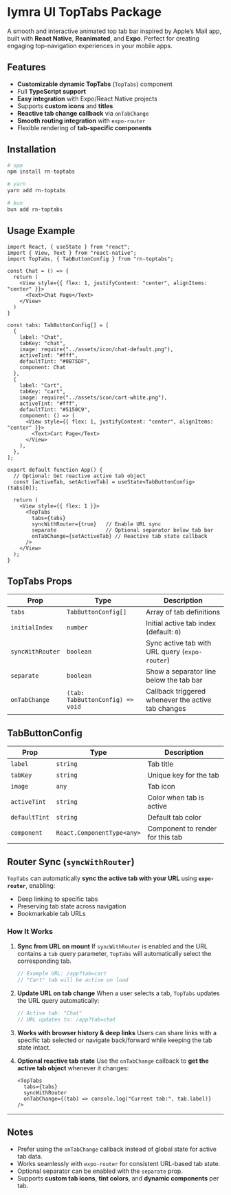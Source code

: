 # **Iymra UI TopTabs Package**

A smooth and interactive animated top tab bar inspired by Apple’s Mail app, built with **React Native**, **Reanimated**, and **Expo**. Perfect for creating engaging top-navigation experiences in your mobile apps.


## **Features**

* **Customizable dynamic TopTabs** (`TopTabs`) component
* Full **TypeScript support**
* **Easy integration** with Expo/React Native projects
* Supports **custom icons** and **titles**
* **Reactive tab change callback** via `onTabChange`
* **Smooth routing integration** with `expo-router`
* Flexible rendering of **tab-specific components**


## **Installation**

```bash
# npm
npm install rn-toptabs

# yarn
yarn add rn-toptabs

# bun
bun add rn-toptabs
```


## **Usage Example**

```tsx
import React, { useState } from "react";
import { View, Text } from "react-native";
import TopTabs, { TabButtonConfig } from "rn-toptabs";

const Chat = () => {
  return (
    <View style={{ flex: 1, justifyContent: "center", alignItems: "center" }}>
      <Text>Chat Page</Text>
    </View>
  )
}

const tabs: TabButtonConfig[] = [
  {
    label: "Chat",
    tabKey: "chat",
    image: require("../assets/icon/chat-default.png"),
    activeTint: "#fff",
    defaultTint: "#0B75DF",
    component: Chat
  },
  {
    label: "Cart",
    tabKey: "cart",
    image: require("../assets/icon/cart-white.png"),
    activeTint: "#fff",
    defaultTint: "#5150C9",
    component: () => (
      <View style={{ flex: 1, justifyContent: "center", alignItems: "center" }}>
        <Text>Cart Page</Text>
      </View>
    ),
  },
];

export default function App() {
  // Optional: Get reactive active tab object
  const [activeTab, setActiveTab] = useState<TabButtonConfig>(tabs[0]);

  return (
    <View style={{ flex: 1 }}>
      <TopTabs
        tabs={tabs}
        syncWithRouter={true}   // Enable URL sync
        separate                // Optional separator below tab bar
        onTabChange={setActiveTab} // Reactive tab state callback
      />
    </View>
  );
}
```


## **TopTabs Props**

| Prop             | Type                             | Description                                        |
| ---------------- | -------------------------------- | -------------------------------------------------- |
| `tabs`           | `TabButtonConfig[]`              | Array of tab definitions                           |
| `initialIndex`   | `number`                         | Initial active tab index (default: `0`)            |
| `syncWithRouter` | `boolean`                        | Sync active tab with URL query (`expo-router`)     |
| `separate`       | `boolean`                        | Show a separator line below the tab bar            |
| `onTabChange`    | `(tab: TabButtonConfig) => void` | Callback triggered whenever the active tab changes |


## **TabButtonConfig**

| Prop          | Type                       | Description                      |
| ------------- | -------------------------- | -------------------------------- |
| `label`       | `string`                   | Tab title                        |
| `tabKey`      | `string`                   | Unique key for the tab           |
| `image`       | `any`                      | Tab icon                         |
| `activeTint`  | `string`                   | Color when tab is active         |
| `defaultTint` | `string`                   | Default tab color                |
| `component`   | `React.ComponentType<any>` | Component to render for this tab |



## **Router Sync (`syncWithRouter`)**

`TopTabs` can automatically **sync the active tab with your URL** using **`expo-router`**, enabling:

* Deep linking to specific tabs
* Preserving tab state across navigation
* Bookmarkable tab URLs

### **How It Works**

1. **Sync from URL on mount**
   If `syncWithRouter` is enabled and the URL contains a `tab` query parameter, `TopTabs` will automatically select the corresponding tab.

   ```ts
   // Example URL: /app?tab=cart
   // "Cart" tab will be active on load
   ```

2. **Update URL on tab change**
   When a user selects a tab, `TopTabs` updates the URL query automatically:

   ```ts
   // Active tab: "Chat"
   // URL updates to: /app?tab=chat
   ```

3. **Works with browser history & deep links**
   Users can share links with a specific tab selected or navigate back/forward while keeping the tab state intact.

4. **Optional reactive tab state**
   Use the `onTabChange` callback to **get the active tab object** whenever it changes:

   ```tsx
   <TopTabs
     tabs={tabs}
     syncWithRouter
     onTabChange={(tab) => console.log("Current tab:", tab.label)}
   />
   ```

---

## **Notes**

* Prefer using the `onTabChange` callback instead of global state for active tab data.
* Works seamlessly with `expo-router` for consistent URL-based tab state.
* Optional separator can be enabled with the `separate` prop.
* Supports **custom tab icons**, **tint colors**, and **dynamic components** per tab.
